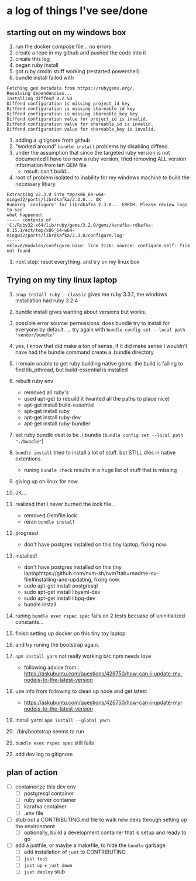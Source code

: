 
# a log of things I've see/done
## starting out on my windows box
1. run the docker compose file... no errors
1. create a repo in my github and pushed the code into it
1. create this log
1. began ruby install
1. got ruby cmdln stuff working (restarted powershell)
1. bundle install failed with 
```shell 
Fetching gem metadata from https://rubygems.org/.
Resolving dependencies...
Installing diffend 0.2.54
Diffend configuration is missing project_id key
Diffend configuration is missing shareable_id key
Diffend configuration is missing shareable_key key
Diffend configuration value for project_id is invalid.
Diffend configuration value for shareable_id is invalid.
Diffend configuration value for shareable_key is invalid.
```
1. adding a .gitignore from github
1. "worked around" `bundle install` problems by disabling diffend. 
1. under the assumption that since the targeted ruby version is not documented I have too new a ruby version, tried removing ALL version information from teh GEM file
   - result: can't build...
1. root of problem isolated to inability for my windows machine to build the necessary libary. 
```shell
Extracting v2.3.0 into tmp/x86_64-w64-mingw32/ports/librdkafka/2.3.0... OK
Running 'configure' for librdkafka 2.3.0... ERROR. Please review logs to see
what happened:
----- contents of
'C:/Ruby32-x64/lib/ruby/gems/3.2.0/gems/karafka-rdkafka-0.15.1/ext/tmp/x86_64-w64-mingw32/ports/librdkafka/2.3.0/configure.log'
-----
mklove/modules/configure.base: line 2126: source: configure.self: file not found
```
1. next step: reset everything. and try on my linux box

## Trying on my tiny linux laptop

1. `snap install ruby --classic` gives me ruby 3.3.1, the windows installation had ruby 3.2.4
1. bundle install gives wanting about versions but works. 
1. possible error source: permissions. does bundle try to install for everyone by default. ... try again with `bundle config set --local path 'vendor/bundle'`
1. yes, I know that did make a ton of sense, if it did make sense I wouldn't have had the bundle command create a .bundle directory
1. I remain unable to get ruby building native gems. the build is failing to find lib_pthread, but build-essential is installed
1. rebuilt ruby env
   - removed all ruby's
   - used apt-get to rebuild it (wanted all the paths to place nice)
   - apt-get install build-essential
   - apt-get install ruby
   - apt-get install ruby-dev
   - apt-get install ruby-bundler
1. set ruby bundle dest to be ./.bundle (`bundle config set --local path "./bundle"`)
1. `bundle install` tried to install a lot of stuff. but STILL dies in native extentions. 
   - runing `bundle check` results in a huge list of stuff that is missing

1. giving up on linux for now.
1. JK...
1. realized that I never burned the lock file...
   - removed Gemfile.lock
   - reran `bundle install`
1. progress! 
   - don't have postgres installed on this tiny laptop, fixing now.
1. installed!
   - don't have postgres installed on this tiny laptophttps://github.com/nvm-sh/nvm?tab=readme-ov-file#installing-and-updating, fixing now.
   - sudo apt-get install postgresql
   - sudo apt-get install libyaml-dev
   - sudo apt-get install libpq-dev
   - bundle install
1. runing `bundle exec rspec spec` fails on 2 tests becuase of uninitialized constants... 
1. finish setting up docker on this tiny toy laptop
1. and try runing the bootstrap again.
1. `npm install yarn` not really working b/c npm needs love
   - following advice from : https://askubuntu.com/questions/426750/how-can-i-update-my-nodejs-to-the-latest-version
1. use info from following to clean up node and get latest
   - https://askubuntu.com/questions/426750/how-can-i-update-my-nodejs-to-the-latest-version
1. install yarn: `npm install --global yarn`
1. ./bin/bootstrap seems to run
1. `bundle exec rspec spec` still fails
1. add dev log to gitignore

## plan of action
- [ ] containerize this dev env
   - [ ] postgresql container
   - [ ] ruby server container
   - [ ] karafka container
   - [ ] .env file
- [ ] stub out a CONTRIBUTING.md file to walk new devs through setting up the environment
   - [ ] optionally, build a development container that is setup and ready to go 
- [ ] add a justfile, or maybe a makefile, to hide the `bundle` garbage
   - [ ] add installation of `just` to CONTRIBUTING
   - [ ] `just test`
   - [ ] `just up` + `just down`
   - [ ] `just deploy` stub 
